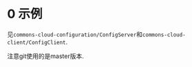 # 0 示例

见`commons-cloud-configuration/ConfigServer`和`commons-cloud-client/ConfigClient`.

注意git使用的是master版本.